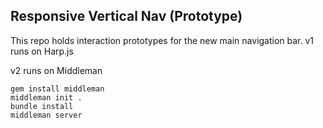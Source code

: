 ## Responsive Vertical Nav (Prototype)

This repo holds interaction prototypes for the new main navigation bar. 
v1 runs on Harp.js

v2 runs on Middleman

```
gem install middleman
middleman init .
bundle install
middleman server
```